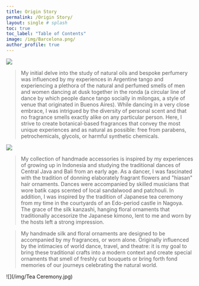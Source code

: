 ```yaml
---
title: Origin Story
permalink: /Origin Story/
layout: single # splash
toc: true
toc_label: "Table of Contents"
image: /img/Barcelona.png/
author_profile: true
---
```




 ![](/img/Barcelona.png) 

> My initial delve into the study of natural oils and bespoke perfumery was influenced by my experiences in Argentine tango and experiencing a plethora of the natural and perfumed smells of men and women dancing at dusk together in the ronda (a circular line of dance by which people dance tango socially in milongas, a style of venue that originated in Buenos Aires). While dancing in a very close embrace, I was intrigued by the diversity of personal scent and that no fragrance smells exactly alike on any particular person. Here, I strive to create botanical-based fragrances that convey the most unique experiences and as natural as possible: free from parabens, petrochemicals, glycols, or harmful synthetic chemicals.

![](/img/AAtango.png) 

> My collection of handmade accessories is inspired by my experiences of growing up in Indonesia and studying the traditional dances of Central Java and Bali from an early age. As a dancer, I was fascinated with the tradition of donning elaborately fragrant flowers and "hiasan" hair ornaments. Dances were accompanied by skilled musicians that wore batik caps scented of local sandalwood and patchouli. In addition, I was inspired by the tradition of Japanese tea ceremony from my time in the courtyards of an Edo-period castle in Nagoya. The grace of the silk kanzashi, hanging floral ornaments that traditionally accesorize the Japanese kimono, lent to me and worn by the hosts left a strong impression.


> My handmade silk and floral ornaments are designed to be accompanied by my fragrances, or worn alone. Originally influenced by the intimacies of world dance, travel, and theatre: it is my goal to bring these traditional crafts into a modern context and create special ornaments that smell of freshly cut bouquets or bring forth fond memories of our journeys celebrating the natural world.

![](/img/Tea Ceremony.jpg) 
